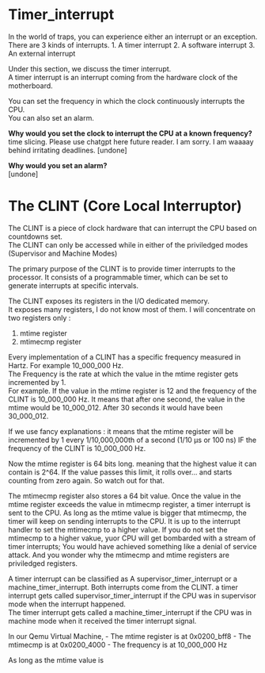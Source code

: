 # Timer_interrupt

In the world of traps, you can experience either an interrupt or an exception.  
There are 3 kinds of interrupts. 
    1. A timer interrupt
    2. A software interrupt
    3. An external interrupt

Under this section, we discuss the timer interrupt.  
A timer interrupt is an interrupt coming from the hardware clock of the motherboard. 

You can set the frequency in which the clock continuously interrupts the CPU.    
You can also set an alarm.  

**Why would you set the clock to interrupt the CPU at a known frequency?**  
time slicing. Please use chatgpt here future reader. I am sorry. I am waaaay behind irritating deadlines. [undone]

**Why would you set an alarm?**  
[undone]

# The CLINT (Core Local Interruptor)

The CLINT is a piece of clock hardware that can interrupt the CPU based on countdowns set.  
The CLINT can only be accessed while in either of the priviledged modes (Supervisor and Machine Modes)  

The primary purpose of the CLINT is to provide timer interrupts to the processor. It consists of a programmable timer, which can be set to generate interrupts at specific intervals.  

The CLINT exposes its registers in the I/O dedicated memory.    
It exposes many registers, I do not know most of them. I will concentrate on two registers only :
1. mtime register
2. mtimecmp register

Every implementation of a CLINT has a specific frequency measured in Hartz. For example 10_000_000 Hz.  
The Frequency is the rate at which the value in the mtime register gets incremented by 1.  
For example. If the value in the mtime register is 12 and the frequency of the CLINT is 10_000_000 Hz. It means that after one second, the value in the mtime would be 10_000_012. After 30 seconds it would have been 30_000_012.  

If we use fancy explanations : it means that the mtime register will be incremented by 1 every 1/10,000,000th of a second (1/10 μs or 100 ns) IF the frequency of the CLINT is 10_000_000 Hz.   

Now the mtime register is 64 bits long. meaning that the highest value it can contain is 2^64. If the value passes this limit, it rolls over... and starts counting from zero again. So watch out for that.  

The mtimecmp register also stores a 64 bit value. Once the value in the mtime register exceeds the value in mtimecmp register, a timer interrupt is sent to the CPU. As long as the mtime value is bigger that mtimecmp, the timer will keep on sending interrupts to the CPU. It is up to the interrupt handler to set the mtimecmp to a higher value. If you do not set the mtimecmp to a higher vakue, yuor CPU will get bombarded with a stream of timer interrupts; You would have achieved something like a denial of service attack.  And you wonder why the mtimecmp and mtime registers are priviledged registers.  

A timer interrupt can be classified as A supervisor_timer_interrupt or a machine_timer_interrupt. Both interrupts come from the CLINT. a timer interrupt gets called supervisor_timer_interrupt if the CPU was in supervisor mode when the interrupt happened.  
The timer interrupt gets called a machine_timer_interrupt if the CPU was in machine mode when it received the timer interrupt signal.   

In our Qemu Virtual Machine, 
    - The mtime register is at 0x0200_bff8
    - The mtimecmp is at 0x0200_4000
    - The frequency is at 10_000_000 Hz


As long as the mtime value is 

